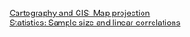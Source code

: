 [Cartography and GIS: Map projection](https://github.com/webgeodatavore/awesome-projections)<br/>
[Statistics: Sample size and linear correlations](https://towardsdatascience.com/sample-size-and-correlation-eb1581227ce2)
